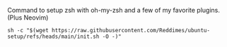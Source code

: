 Command to setup zsh with oh-my-zsh and a few of my favorite plugins. (Plus Neovim)
```
sh -c "$(wget https://raw.githubusercontent.com/Reddimes/ubuntu-setup/refs/heads/main/init.sh -O -)"
```
